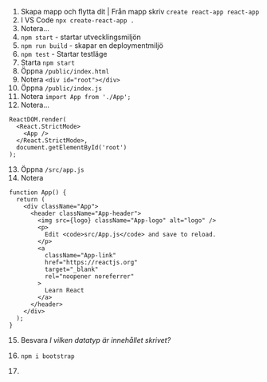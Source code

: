 

1. Skapa mapp och flytta dit | Från mapp skriv ```create react-app react-app```
2. I VS Code ```npx create-react-app .```
3. Notera...
4. ```npm start``` - startar utvecklingsmiljön
5. ```npm run build``` - skapar en deploymentmiljö
6. ```npm test``` - Startar testläge
7. Starta ```npm start```
8. Öppna ```/public/index.html```
9. Notera ```<div id="root"></div>```
6. Öppna ```/public/index.js```
1. Notera ```import App from './App';```
1. Notera...

```
ReactDOM.render(
  <React.StrictMode>
    <App />
  </React.StrictMode>,
  document.getElementById('root')
);
```

13. Öppna ```/src/app.js```
14. Notera

```
function App() {
  return (
    <div className="App">
      <header className="App-header">
        <img src={logo} className="App-logo" alt="logo" />
        <p>
          Edit <code>src/App.js</code> and save to reload.
        </p>
        <a
          className="App-link"
          href="https://reactjs.org"
          target="_blank"
          rel="noopener noreferrer"
        >
          Learn React
        </a>
      </header>
    </div>
  );
}
```

15. Besvara *I vilken datatyp är innehållet skrivet?*

16. ```npm i bootstrap```
9. 

